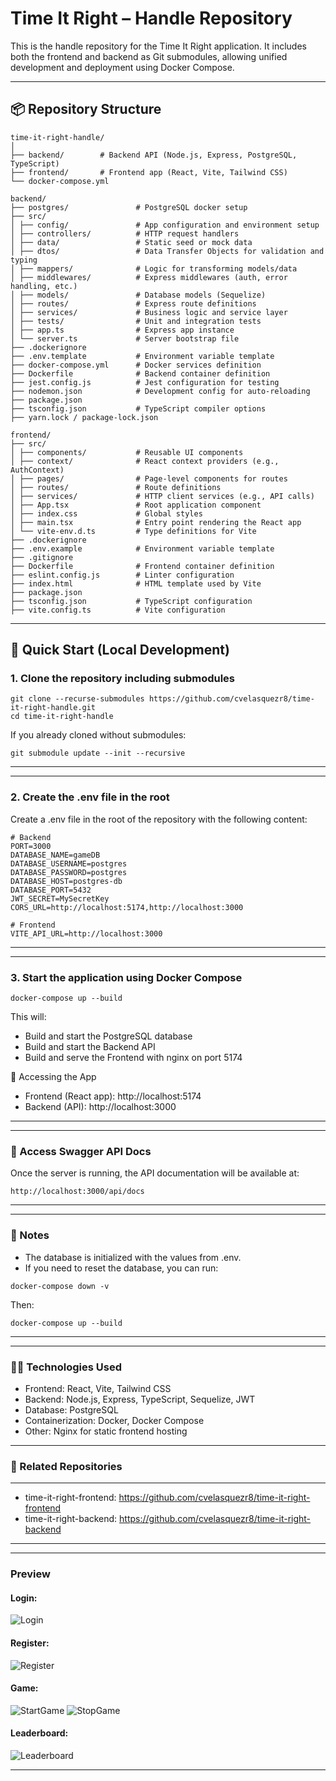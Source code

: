 # Time It Right – Handle Repository

This is the handle repository for the Time It Right application. It includes both the frontend and backend as Git submodules, allowing unified development and deployment using Docker Compose.

---

## 📦 Repository Structure

```
time-it-right-handle/
│
├── backend/        # Backend API (Node.js, Express, PostgreSQL, TypeScript)
├── frontend/       # Frontend app (React, Vite, Tailwind CSS)
└── docker-compose.yml
```

```
backend/
├── postgres/               # PostgreSQL docker setup
├── src/
│ ├── config/               # App configuration and environment setup
│ ├── controllers/          # HTTP request handlers
│ ├── data/                 # Static seed or mock data
│ ├── dtos/                 # Data Transfer Objects for validation and typing
│ ├── mappers/              # Logic for transforming models/data
│ ├── middlewares/          # Express middlewares (auth, error handling, etc.)
│ ├── models/               # Database models (Sequelize)
│ ├── routes/               # Express route definitions
│ ├── services/             # Business logic and service layer
│ ├── tests/                # Unit and integration tests
│ ├── app.ts                # Express app instance
│ └── server.ts             # Server bootstrap file
├── .dockerignore
├── .env.template           # Environment variable template
├── docker-compose.yml      # Docker services definition
├── Dockerfile              # Backend container definition
├── jest.config.js          # Jest configuration for testing
├── nodemon.json            # Development config for auto-reloading
├── package.json
├── tsconfig.json           # TypeScript compiler options
├── yarn.lock / package-lock.json
```

```
frontend/
├── src/
│ ├── components/           # Reusable UI components
│ ├── context/              # React context providers (e.g., AuthContext)
│ ├── pages/                # Page-level components for routes
│ ├── routes/               # Route definitions
│ ├── services/             # HTTP client services (e.g., API calls)
│ ├── App.tsx               # Root application component
│ ├── index.css             # Global styles
│ ├── main.tsx              # Entry point rendering the React app
│ └── vite-env.d.ts         # Type definitions for Vite
├── .dockerignore
├── .env.example            # Environment variable template
├── .gitignore
├── Dockerfile              # Frontend container definition
├── eslint.config.js        # Linter configuration
├── index.html              # HTML template used by Vite
├── package.json
├── tsconfig.json           # TypeScript configuration
├── vite.config.ts          # Vite configuration
```

---

## 🚀 Quick Start (Local Development)

### 1. Clone the repository including submodules

```
git clone --recurse-submodules https://github.com/cvelasquezr8/time-it-right-handle.git
cd time-it-right-handle
```

If you already cloned without submodules:

```
git submodule update --init --recursive
```

---

---

### 2. Create the .env file in the root

Create a .env file in the root of the repository with the following content:

```
# Backend
PORT=3000
DATABASE_NAME=gameDB
DATABASE_USERNAME=postgres
DATABASE_PASSWORD=postgres
DATABASE_HOST=postgres-db
DATABASE_PORT=5432
JWT_SECRET=MySecretKey
CORS_URL=http://localhost:5174,http://localhost:3000

# Frontend
VITE_API_URL=http://localhost:3000
```

---

---

### 3. Start the application using Docker Compose

```
docker-compose up --build
```

This will:

-   Build and start the PostgreSQL database
-   Build and start the Backend API
-   Build and serve the Frontend with nginx on port 5174

🧪 Accessing the App

-   Frontend (React app): http://localhost:5174
-   Backend (API): http://localhost:3000

---

---

### 📄 Access Swagger API Docs

Once the server is running, the API documentation will be available at:

```
http://localhost:3000/api/docs
```

---

---

### 🐳 Notes

-   The database is initialized with the values from .env.
-   If you need to reset the database, you can run:

```
docker-compose down -v
```

Then:

```
docker-compose up --build
```

---

---

### 👨‍💻 Technologies Used

-   Frontend: React, Vite, Tailwind CSS
-   Backend: Node.js, Express, TypeScript, Sequelize, JWT
-   Database: PostgreSQL
-   Containerization: Docker, Docker Compose
-   Other: Nginx for static frontend hosting

---

### 📂 Related Repositories

---

-   time-it-right-frontend: https://github.com/cvelasquezr8/time-it-right-frontend
-   time-it-right-backend: https://github.com/cvelasquezr8/time-it-right-backend

---

---

### Preview

#### Login:

![Login](./images/login.jpg)

#### Register:

![Register](./images/register.jpg)

#### Game:

![StartGame](./images/game1.jpg)
![StopGame](./images/game2.jpg)

#### Leaderboard:

![Leaderboard](./images/leaderboard.jpg)

---
